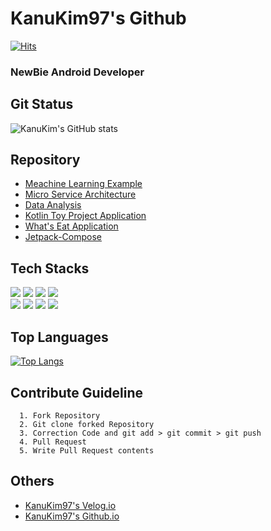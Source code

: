 # KanuKim97's Github
[![Hits](https://hits.seeyoufarm.com/api/count/incr/badge.svg?url=https%3A%2F%2Fgithub.com%2FKanuKim97)](https://hits.seeyoufarm.com) 
### NewBie Android Developer


## Git Status
![KanuKim's GitHub stats](https://github-readme-stats.vercel.app/api?username=KanuKim97&show_icons=true&theme=radical)

## Repository
 - [Meachine Learning Example](https://github.com/KanuKim97/Tensor_flow)
 - [Micro Service Architecture](https://github.com/KanuKim97/microService)
 - [Data Analysis](https://github.com/KanuKim97/Data_Analysis)
 - [Kotlin Toy Project Application](https://github.com/KanuKim97/CycleApp)
 - [What's Eat Application](https://github.com/KanuKim97/whats_eat)
 - [Jetpack-Compose](https://github.com/KanuKim97/Kotlin_Compose)

## Tech Stacks

<img src="https://img.shields.io/badge/Android-3DDC84?style=flat-square&logo=Android&logoColor=white"/></a>
<img src="https://img.shields.io/badge/Kotlin-7F52FF?style=flat-square&logo=Kotlin&logoColor=white"/></a>
<img src="https://img.shields.io/badge/Python-3776AB?style=flat-square&logo=Python&logoColor=white"/></a>
<img src="https://img.shields.io/badge/C-A8B9CC?style=flat-square&logo=C&logoColor=white"/></a>
<br>
<img src="https://img.shields.io/badge/Firebase-FFCA28?style=flat-square&logo=Firebase&logoColor=white"/></a>
<img src="https://img.shields.io/badge/Linux-FCC624?style=flat-square&logo=Linux&logoColor=white"/></a>
<img src="https://img.shields.io/badge/GitHub-181717?style=flat-square&logo=GitHub&logoColor=white"/></a>
<img src="https://img.shields.io/badge/Jupyter-F37626?style=flat-square&logo=Jupyter&logoColor=white"/></a>

## Top Languages
[![Top Langs](https://github-readme-stats.vercel.app/api/top-langs/?username=KanuKim97&layout=compact)](https://github.com/anuraghazra/github-readme-stats)


## Contribute Guideline
```
  1. Fork Repository 
  2. Git clone forked Repository 
  3. Correction Code and git add > git commit > git push
  4. Pull Request 
  5. Write Pull Request contents
```

## Others
 - [KanuKim97's Velog.io](https://velog.io/@kanu_kim_97)
 - [KanuKim97's Github.io](https://KanuKim97.github.io)
 
